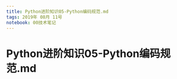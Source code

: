 ```yaml
---
title: Python进阶知识05-Python编码规范.md
tags: 2019年 08月 11号
notebook: 00技术笔记
---
```


# Python进阶知识05-Python编码规范.md



